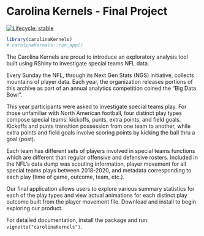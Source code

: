 Carolina Kernels - Final Project
================

<!-- badges: start -->

[![Lifecycle:
stable](https://img.shields.io/badge/lifecycle-stable-brightgreen.svg)](https://lifecycle.r-lib.org/articles/stages.html#stable)
<!-- badges: end -->

``` r
library(carolinaKernels)
# carolinaKernels::run_app()
```

The Carolina Kernels are proud to introduce an exploratory analysis tool
built using RShiny to investigate special teams NFL data.

Every Sunday the NFL, through its Next Gen Stats (NGS) initiative,
collects mountains of player data. Each year, the organization releases
portions of this archive as part of an annual analytics competition
coined the “Big Data Bowl”.

This year participants were asked to investigate special teams play. For
those unfamiliar with North American football, four distinct play types
compose special teams: kickoffs, punts, extra points, and field goals.
Kickoffs and punts transition possession from one team to another, while
extra points and field goals involve scoring points by kicking the ball
thru a goal (post).

Each team has different sets of players involved in special teams
functions which are different than regular offensive and defensive
rosters. Included in the NFL’s data dump was scouting information,
player movement for all special teams plays between 2018-2020, and
metadata corresponding to each play (time of game, outcome, team, etc.).

Our final application allows users to explore various summary statistics
for each of the play types and view actual animations for each distinct
play outcome built from the player movement file. Download and install
to begin exploring our product.

For detailed documentation, install the package and run:
`vignette("carolinaKernels")`.
